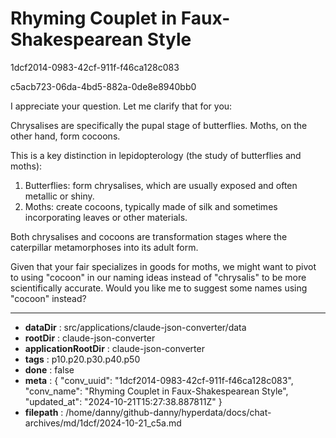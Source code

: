 # Rhyming Couplet in Faux-Shakespearean Style

1dcf2014-0983-42cf-911f-f46ca128c083

c5acb723-06da-4bd5-882a-0de8e8940bb0

 I appreciate your question. Let me clarify that for you:

Chrysalises are specifically the pupal stage of butterflies. Moths, on the other hand, form cocoons. 

This is a key distinction in lepidopterology (the study of butterflies and moths):

1. Butterflies: form chrysalises, which are usually exposed and often metallic or shiny.
2. Moths: create cocoons, typically made of silk and sometimes incorporating leaves or other materials.

Both chrysalises and cocoons are transformation stages where the caterpillar metamorphoses into its adult form. 

Given that your fair specializes in goods for moths, we might want to pivot to using "cocoon" in our naming ideas instead of "chrysalis" to be more scientifically accurate. Would you like me to suggest some names using "cocoon" instead?

---

* **dataDir** : src/applications/claude-json-converter/data
* **rootDir** : claude-json-converter
* **applicationRootDir** : claude-json-converter
* **tags** : p10.p20.p30.p40.p50
* **done** : false
* **meta** : {
  "conv_uuid": "1dcf2014-0983-42cf-911f-f46ca128c083",
  "conv_name": "Rhyming Couplet in Faux-Shakespearean Style",
  "updated_at": "2024-10-21T15:27:38.887811Z"
}
* **filepath** : /home/danny/github-danny/hyperdata/docs/chat-archives/md/1dcf/2024-10-21_c5a.md